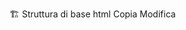 🏗️ Struttura di base
html
Copia
Modifica
<!DOCTYPE html>   <!-- Definisce il tipo di documento -->
<html>            <!-- Radice del documento HTML -->
<head>            <!-- Contiene metadati -->
<title>           <!-- Titolo della pagina -->
<body>            <!-- Corpo della pagina -->

  📝 Testo e contenuti
html
Copia
Modifica
<h1>…<h6>       <!-- Intestazioni da h1 (più grande) a h6 (più piccola) -->
<p>             <!-- Paragrafo -->
<br>            <!-- Interruzione di riga -->
<hr>            <!-- Riga orizzontale -->
<strong>, <b>   <!-- Testo in grassetto -->
<em>, <i>       <!-- Testo in corsivo -->
<mark>          <!-- Evidenzia testo -->
<small>         <!-- Testo piccolo -->
<blockquote>    <!-- Citazione lunga -->
<q>             <!-- Citazione breve -->
<code>          <!-- Testo monospaziato (codice) -->
<pre>           <!-- Testo preformattato -->
<abbr>          <!-- Abbreviazione -->
<cite>          <!-- Titolo di un'opera -->
🔗 Link e navigazione
html
Copia
Modifica
<a href="url">   <!-- Collegamento ipertestuale -->
<nav>            <!-- Sezione di navigazione -->

  🖼️ Immagini e media
html
Copia
Modifica
<img src="url" alt="descrizione">   <!-- Immagine -->
<figure>         <!-- Figura con didascalia -->
<figcaption>     <!-- Didascalia dell'immagine -->
<video>, <audio> <!-- Elementi multimediali -->
<source>         <!-- Sorgente per media -->

  📋 Liste
html
Copia
Modifica
<ul>             <!-- Lista non ordinata -->
<ol>             <!-- Lista ordinata -->
<li>             <!-- Elemento di lista -->
<dl>             <!-- Lista di definizione -->
<dt>, <dd>       <!-- Termini e definizioni -->

  🧩 Contenitori e layout
html
Copia
Modifica
<div>            <!-- Contenitore generico -->
<span>           <!-- Contenitore in linea -->
<section>        <!-- Sezione di contenuto -->
<article>        <!-- Articolo indipendente -->
<header>         <!-- Intestazione -->
<footer>         <!-- Piè di pagina -->
<aside>          <!-- Contenuto laterale -->
<main>           <!-- Contenuto principale -->
📋 Tabelle
html
Copia
Modifica
<table>          <!-- Tabella -->
<tr>             <!-- Riga -->
<td>             <!-- Cella -->
<th>             <!-- Intestazione -->
<thead>, <tbody>, <tfoot> <!-- Sezioni della tabella -->
<caption>        <!-- Titolo tabella -->
<colgroup>, <col> <!-- Gruppo di colonne -->

  🧠 Form e input
html
Copia
Modifica
<form>           <!-- Modulo -->
<input>          <!-- Campo di input -->
<textarea>       <!-- Area di testo -->
<select>         <!-- Menù a tendina -->
<option>         <!-- Opzione del select -->
<button>         <!-- Pulsante -->
<label>          <!-- Etichetta -->
<fieldset>       <!-- Raggruppa elementi -->
<legend>         <!-- Titolo del fieldset -->
⚙️ Metadati e script
html
Copia
Modifica
<meta>           <!-- Metadati -->
<link>           <!-- Collegamenti a risorse esterne -->
<style>          <!-- CSS interno -->
<script>         <!-- JavaScript -->
<base>           <!-- Base URL -->

  📌 Tag semantici HTML5
html
Copia
Modifica
<article>, <section>, <aside>, <nav>, <main>, <header>, <footer>, <figure>, <figcaption>, <mark>, <time>

  🧪 Tag speciali
html
Copia
Modifica
<details>, <summary>   <!-- Contenuto espandibile -->
<dialog>               <!-- Finestra di dialogo -->
<template>             <!-- Template invisibile -->
